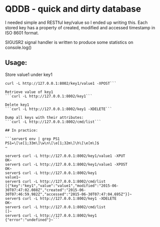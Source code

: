 # QDDB - quick and dirty database

I needed simple and RESTful key/value so I ended up writing this.
Each stored key has a property of created, modified and accessed timestamp in ISO 8601 format.

SIGUSR2 signal handler is written to produce some statistics on console.log()

## Usage:

Store value1 under key1
```curl -L http://127.0.0.1:8002/key1/value1 -XPUT
curl -L http://127.0.0.1:8002/key1/value1 -XPOST```

Retrieve value of key1
```curl -L http://127.0.0.1:8002/key1```

Delete key1
```curl -L http://127.0.0.1:8002/key1 -XDELETE```

Dump all keys with their attributes:
```curl -L http://127.0.0.1:8002/cmd/list```

## In practice:

```server$ env | grep PS1
PS1=\[\e[1;33m\]\w\n\[\e[1;32m\]\h\[\e[m\]$
~

server$ curl -L http://127.0.0.1:8002/key1/value1 -XPUT
OK~
server$ curl -L http://127.0.0.1:8002/key1/value1 -XPOST
OK~
server$ curl -L http://127.0.0.1:8002/key1
value1~
server$ curl -L http://127.0.0.1:8002/cmd/list
[{"key":"key1","value":"value1","modified":"2015-06-30T07:47:02.088Z","created":"2015-06-30T07:46:59.982Z","accessed":"2015-06-30T07:47:04.695Z"}]~
server$ curl -L http://127.0.0.1:8002/key1 -XDELETE
OK~
server$ curl -L http://127.0.0.1:8002/cmd/list
[]~
server$ curl -L http://127.0.0.1:8002/key1
{"error":"undefined"}~```

